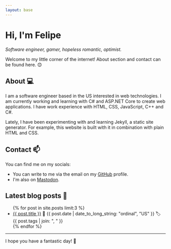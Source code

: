 ```yaml
---
layout: base
---
```

# Hi, I'm Felipe

*Software engineer, gamer, hopeless romantic, optimist.*

Welcome to my little corner of the internet! About section and contact can be found here. 😊

## About 💻

I am a software engineer based in the US interested in web technologies. I am currently working and learning with C# and ASP.NET Core to create web applications. I have work experience with HTML, CSS, JavaScript, C++ and C#.

Lately, I have been experimenting with and learning Jekyll, a static site generator. For example, this website is built with it in combination with plain HTML and CSS.

## Contact 📫

You can find me on my socials:

- You can write to me via the email on my <a href="https://github.com/febog" rel="me noreferrer" target="_blank">GitHub</a> profile.
- I'm also on <a href="https://hachyderm.io/@febog" rel="me noreferrer" target="_blank">Mastodon</a>.

## Latest blog posts 📝

<ul>
  {% for post in site.posts limit:3 %}
  <li><a href="{{ post.url }}">{{ post.title }}</a> 📅 {{ post.date | date_to_long_string: "ordinal", "US" }} 🏷 {{ post.tags | join: ", " }}</li>
  {% endfor %}
</ul>

---

I hope you have a fantastic day! 🥤
